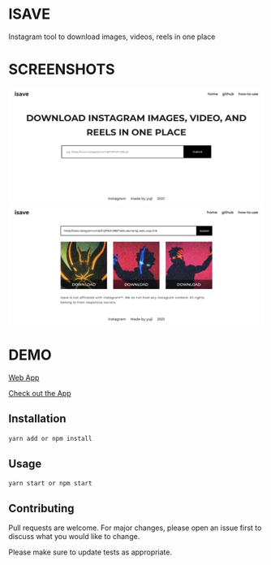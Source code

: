 # ISAVE

Instagram tool to download images, videos, reels in one place

# SCREENSHOTS

![](/public/images/cover_image.png)
![](/public/images/cover_image1.png)

# DEMO

[Web App](https://isave.cc/)

[Check out the App](https://github.com/devyuji/isave-app)

## Installation

```bash
yarn add or npm install
```

## Usage

```react
yarn start or npm start
```

## Contributing

Pull requests are welcome. For major changes, please open an issue first to discuss what you would like to change.

Please make sure to update tests as appropriate.
